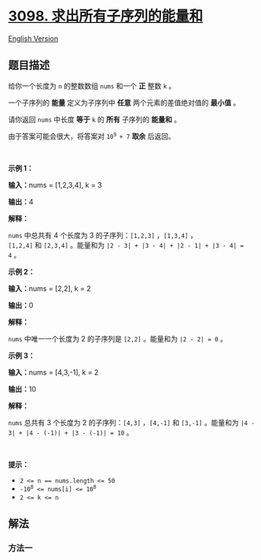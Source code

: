 # [3098. 求出所有子序列的能量和](https://leetcode.cn/problems/find-the-sum-of-subsequence-powers)

[English Version](/solution/3000-3099/3098.Find%20the%20Sum%20of%20Subsequence%20Powers/README_EN.md)

<!-- tags: -->

## 题目描述

<!-- 这里写题目描述 -->

<p>给你一个长度为 <code>n</code>&nbsp;的整数数组&nbsp;<code>nums</code>&nbsp;和一个 <strong>正</strong>&nbsp;整数&nbsp;<code>k</code>&nbsp;。</p>

<p>一个子序列的 <strong>能量</strong>&nbsp;定义为子序列中&nbsp;<strong>任意</strong>&nbsp;两个元素的差值绝对值的 <strong>最小值</strong>&nbsp;。</p>

<p>请你返回 <code>nums</code>&nbsp;中长度 <strong>等于</strong>&nbsp;<code>k</code>&nbsp;的 <strong>所有</strong>&nbsp;子序列的 <strong>能量和</strong>&nbsp;。</p>

<p>由于答案可能会很大，将答案对&nbsp;<code>10<sup>9 </sup>+ 7</code>&nbsp;<strong>取余</strong>&nbsp;后返回。</p>

<p>&nbsp;</p>

<p><strong class="example">示例 1：</strong></p>

<div class="example-block">
<p><span class="example-io"><b>输入：</b>nums = [1,2,3,4], k = 3</span></p>

<p><span class="example-io"><b>输出：</b>4</span></p>

<p><strong>解释：</strong></p>

<p><code>nums</code>&nbsp;中总共有 4 个长度为 3 的子序列：<code>[1,2,3]</code>&nbsp;，<code>[1,3,4]</code>&nbsp;，<code>[1,2,4]</code>&nbsp;和&nbsp;<code>[2,3,4]</code>&nbsp;。能量和为 <code>|2 - 3| + |3 - 4| + |2 - 1| + |3 - 4| = 4</code>&nbsp;。</p>
</div>

<p><strong class="example">示例 2：</strong></p>

<div class="example-block">
<p><span class="example-io"><b>输入：</b>nums = [2,2], k = 2</span></p>

<p><span class="example-io"><b>输出：</b>0</span></p>

<p><strong>解释：</strong></p>

<p><code>nums</code>&nbsp;中唯一一个长度为 2 的子序列是&nbsp;<code>[2,2]</code>&nbsp;。能量和为&nbsp;<code>|2 - 2| = 0</code>&nbsp;。</p>
</div>

<p><strong class="example">示例 3：</strong></p>

<div class="example-block">
<p><strong>输入：</strong><span class="example-io">nums = [4,3,-1], k = 2</span></p>

<p><span class="example-io"><b>输出：</b>10</span></p>

<p><strong>解释：</strong></p>

<p><code>nums</code>&nbsp;总共有 3 个长度为 2 的子序列：<code>[4,3]</code>&nbsp;，<code>[4,-1]</code>&nbsp;和&nbsp;<code>[3,-1]</code>&nbsp;。能量和为&nbsp;<code>|4 - 3| + |4 - (-1)| + |3 - (-1)| = 10</code>&nbsp;。</p>
</div>

<p>&nbsp;</p>

<p><strong>提示：</strong></p>

<ul>
	<li><code>2 &lt;= n == nums.length &lt;= 50</code></li>
	<li><code>-10<sup>8</sup> &lt;= nums[i] &lt;= 10<sup>8</sup> </code></li>
	<li><code>2 &lt;= k &lt;= n</code></li>
</ul>

## 解法

### 方法一

<!-- tabs:start -->

```python

```

```java

```

```cpp

```

```go

```

<!-- tabs:end -->

<!-- end -->
